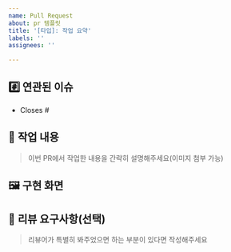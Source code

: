 ```yaml
---
name: Pull Request
about: pr 템플릿
title: '[타입]: 작업 요약'
labels: ''
assignees: ''

---
```


## #️⃣ 연관된 이슈 

 - Closes #

## 📝 작업 내용

> 이번 PR에서 작업한 내용을 간략히 설명해주세요(이미지 첨부 가능)

## 🖼️ 구현 화면

<!-- 애니메이션이 있다면 gif나 영상 첨부 해주세요  -->

## 💬 리뷰 요구사항(선택)

> 리뷰어가 특별히 봐주었으면 하는 부분이 있다면 작성해주세요
